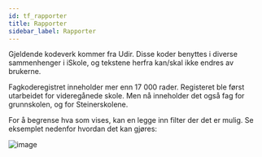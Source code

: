 ```yaml
---
id: tf_rapporter
title: Rapporter
sidebar_label: Rapporter
---
```

Gjeldende kodeverk kommer fra Udir. Disse koder benyttes i diverse sammenhenger i iSkole, og tekstene herfra kan/skal ikke endres av brukerne.

Fagkoderegistret inneholder mer enn 17 000 rader. Registeret ble først utarbeidet for videregånede skole. Men nå inneholder det også fag for grunnskolen, og for Steinerskolene.

For å begrense hva som vises, kan en legge inn filter der det er mulig. Se eksemplet nedenfor hvordan det kan gjøres:

![image](https://user-images.githubusercontent.com/80097133/121164596-f860d800-c84f-11eb-80f7-02d892e9bb6e.png)
